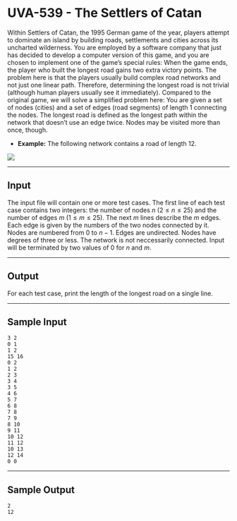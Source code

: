 # UVA-539 - The Settlers of Catan

Within Settlers of Catan, the 1995 German game of the year, players attempt to dominate an island by building roads, settlements and cities across its uncharted wilderness. You are employed by a software company that just has decided to develop a computer version of this game, and you are chosen to implement one of the game’s special rules:
When the game ends, the player who built the longest road gains two extra victory points.
The problem here is that the players usually build complex road networks and not just one linear path. Therefore, determining the longest road is not trivial (although human players usually see it immediately).
Compared to the original game, we will solve a simplified problem here: You are given a set of nodes (cities) and a set of edges (road segments) of length $1$ connecting the nodes. The longest road is defined as the longest path within the network that doesn’t use an edge twice. Nodes may be visited more than once, though.

* **Example:** The following network contains a road of length $12$.

![](https://i.imgur.com/100Qx6O.png)

---
## Input

The input file will contain one or more test cases. The first line of each test case contains two integers: the number of nodes $n$ ($2 \le n \le 25$) and the number of edges $m$ ($1 \le m \le 25$). The next $m$ lines describe the $m$ edges. Each edge is given by the numbers of the two nodes connected by it. Nodes are numbered from $0$ to $n − 1$. Edges are undirected. Nodes have degrees of three or less. The network is not neccessarily connected. Input will be terminated by two values of 0 for $n$ and $m$.

---
## Output

For each test case, print the length of the longest road on a single line.

---
## Sample Input

```
3 2
0 1
1 2
15 16
0 2
1 2
2 3
3 4
3 5
4 6
5 7
6 8
7 8
7 9
8 10
9 11
10 12
11 12
10 13
12 14
0 0
```

---
## Sample Output

```
2
12
```